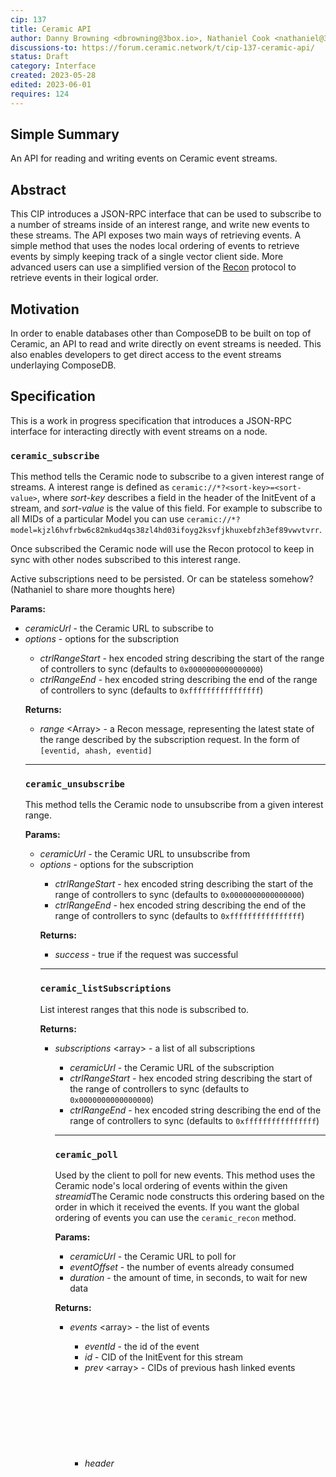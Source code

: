 ```yaml
---
cip: 137
title: Ceramic API
author: Danny Browning <dbrowning@3box.io>, Nathaniel Cook <nathaniel@3box.io>, Aaron Goldman <aaron@3box.io>, Joel Thorstensson <joel@3box.io>
discussions-to: https://forum.ceramic.network/t/cip-137-ceramic-api/
status: Draft
category: Interface
created: 2023-05-28
edited: 2023-06-01
requires: 124
---
```



## Simple Summary
<!--Provide a simplified and layman-accessible explanation of the CIP.-->
An API for reading and writing events on Ceramic event streams.


## Abstract
<!--A short (~200 word) description of the technical issue being addressed.-->
This CIP introduces a JSON-RPC interface that can be used to subscribe to a number of streams inside of an interest range, and write new events to these streams. The API exposes two main ways of retrieving events. A simple method that uses the nodes local ordering of events to retrieve events by simply keeping track of a single vector client side. More advanced users can use a simplified version of the [Recon](https://cips.ceramic.network/CIPs/cip-124) protocol to retrieve events in their logical order.


## Motivation
<!--Motivation is critical for CIPs that want to change the Ceramic protocol. It should clearly explain why the existing protocol specification is inadequate to address the problem that the CIP solves. CIP submissions without sufficient motivation may be rejected outright.-->
In order to enable databases other than ComposeDB to be built on top of Ceramic, an API to read and write directly on event streams is needed. This also enables developers to get direct access to the event streams underlaying ComposeDB.


## Specification
<!--The technical specification should describe the syntax and semantics of any new feature.-->

This is a work in progress specification that introduces a JSON-RPC interface for interacting directly with event streams on a node.



### `ceramic_subscribe`

This method tells the Ceramic node to subscribe to a given interest range of streams. A interest range is defined as `ceramic://*?<sort-key>=<sort-value>`, where *sort-key* describes a field in the header of the InitEvent of a stream, and *sort-value* is the value of this field. For example to subscribe to all MIDs of a particular Model you can use `ceramic://*?model=kjzl6hvfrbw6c82mkud4qs38zl4hd03ifoyg2ksvfjkhuxebfzh3ef89vwvtvrr`.

Once subscribed the Ceramic node will use the Recon protocol to keep in sync with other nodes subscribed to this interest range.

Active subscriptions need to be persisted. Or can be stateless somehow? (Nathaniel to share more thoughts here)

**Params:**

- *ceramicUrl* <string> - the Ceramic URL to subscribe to
- *options* <object> - options for the subscription
    - *ctrlRangeStart* <string> - hex encoded string describing the start of the range of controllers to sync (defaults to `0x0000000000000000`)
    - *ctrlRangeEnd* <string> - hex encoded string describing the end of the range of controllers to sync (defaults to `0xffffffffffffffff`)

**Returns:**

- *range* <Array<string>> - a Recon message, representing the latest state of the range described by the subscription request. In the form of `[eventid, ahash, eventid]`

---



### `ceramic_unsubscribe`

This method tells the Ceramic node to unsubscribe from a given interest range.

**Params:**

- *ceramicUrl* <string> - the Ceramic URL to unsubscribe from
- *options* <object> - options for the subscription
  - *ctrlRangeStart* <string> - hex encoded string describing the start of the range of controllers to sync (defaults to `0x0000000000000000`)
  - *ctrlRangeEnd* <string> - hex encoded string describing the end of the range of controllers to sync (defaults to `0xffffffffffffffff`)

**Returns:**

- *success* <boolean> - true if the request was successful

---



### `ceramic_listSubscriptions`

List interest ranges that this node is subscribed to.

**Returns:**

* *subscriptions* <array<object>> - a list of all subscriptions
  * *ceramicUrl* <string> - the Ceramic URL of the subscription
  * *ctrlRangeStart* <string> - hex encoded string describing the start of the range of controllers to sync (defaults to `0x0000000000000000`)
  * *ctrlRangeEnd* <string> - hex encoded string describing the end of the range of controllers to sync (defaults to `0xffffffffffffffff`)

---



### `ceramic_poll`

Used by the client to poll for new events. This method uses the Ceramic node's local ordering of events within the given *streamid*The Ceramic node constructs this ordering based on the order in which it received the events. If you want the global ordering of events you can use the `ceramic_recon` method.

**Params:**

- *ceramicUrl* <string> - the Ceramic URL to poll for
- *eventOffset* <integer> - the number of events already consumed
- *duration* <integer> - the amount of time, in seconds, to wait for new data

**Returns:**

- *events* <array<object>> - the list of events
    - *eventId* <string> - the id of the event
    - *id* <string> - CID of the InitEvent for this stream
    - *prev* <array<string>> - CIDs of previous hash linked events
    - *header* <object> - header for the event
    - *data* <object> - the data of the event
    - *timestamp* <integer> - the unixtime this event was timestamped (if it has been)
- *eventOffset* <integer> - the number of events consumed

---



### `ceramic_recon`

Interact with the Ceramic node using the Recon protocol directly. This allows you to have greater control over the data you consume, but you have to be able to run the Recon algorithm client side.

**Params:**

- *reconRange* <Array<string>> - a Recon message, *`[eventid or ahash]`*

**Returns:**

- *reconRange* <Array<string>> - a Recon message, *`[eventid or ahash]`*

---



### `ceramic_reconPoll`

Same as `ceramic_recon`, but waits for *duration* amount of time in case any new events arrives at the node during this time.

**Params:**

- *reconRange* <Array<string>> - a Recon message, *`[eventid or ahash]`*
- *duration* <integer> - the amount of time, in seconds, to wait for new data

**Returns:**

- *reconRange* <Array<string>> - a Recon message, *`[eventid or ahash]`*

---



### `ceramic_exportRawEvents`

Get the raw IPLD data of a set of events given an array of eventids. This includes all IPLD blocks for this particular event, but no data from the previous events, e.g. DataEvents include signature envelope, event, and potentially detached payload, while TimeEvents include their entire merkle tree witness.

**Params:**

- *[eventid]* <array<string>> - the events to fetch

**Returns:**

- *events* <string> - a base64 encoded CAR file containing the event blocks

---



### `ceramic_putRawEvent`

Add an event to a stream.

**Params:**

- *event* <string> - a base64 encoded CAR file containing the event

**Returns:**

- *success* <boolean> - true if the event was added correctly

---



### `ceramic_putEvent`

Convenience method for adding an event by only submitting a JWT.

Only possible once we’ve migrated to use *Varsig* and can create events as plain signed JWTs.

**Params:**

- *event* <string> - a jwt containing the event

**Returns:**

- *success* <boolean> - true if the event was added correctly


## Rationale
<!--The rationale fleshes out the specification by describing what motivated the design and why particular design decisions were made. It should describe alternate designs that were considered and related work, e.g. how the feature is supported in other languages. The rationale may also provide evidence of consensus within the community, and should discuss important objections or concerns raised during discussion.-->

The choice of using json-rpc enables the API to work over multiple different transports. For example, HTTP, web sockets, or event the iframe postMessage api. The latter could be useful in the future if one want's to run a node inside of an iframe.

There are two main ways of polling for new events. Using recon and a more simple poll. This enables advanced developers to get full control with recon, while a simple poll API based on a single event counter is much easier to use for most developers. The disadvantage of the latter is that events will be received in the order that the node received them, not in the global order of the network.


## Backwards Compatibility
<!--All CIPs that introduce backwards incompatibilities must include a section describing these incompatibilities and their severity. The CIP must explain how the author proposes to deal with these incompatibilities. CIP submissions without a sufficient backwards compatibility section may be rejected outright.-->
The Ceramic API provides a new way of interacting with event streams. The main backwards compatibility consideration is that the ComposeDB implementation in js-ceramic would need to be refactored, but this should not imply any major breaking changes.


## Implementation
<!--The implementations must be completed before any CIP is given status "Final", but it need not be completed before the CIP is accepted.-->
No implementation yet. Planned in [rust-ceramic](https://github.com/3box/rust-ceramic/)


## Security Considerations
<!--All CIPs must contain a section that discusses the security implications/considerations relevant to the proposed change. Include information that might be important for security discussions, surfaces risks and can be used throughout the life cycle of the proposal. E.g. include security-relevant design decisions, concerns, important discussions, implementation-specific guidance and pitfalls, an outline of threats and risks and how they are being addressed. CIP submissions missing the "Security Considerations" section will be rejected. An CIP cannot proceed to status "Final" without a Security Considerations discussion deemed sufficient by the reviewers.-->
Currently this API is not designed to be exposed to the public internet. Instead it's intended for internal use, e.g. consumed by a ComposeDB node that in turn has a  more strict access controlled API open to the internet. 


## Copyright
Copyright and related rights waived via [CC0](https://creativecommons.org/publicdomain/zero/1.0/).
